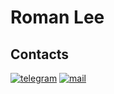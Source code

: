 # Roman Lee

## Contacts

[![telegram](https://img.shields.io/badge/Telegram-384754?style=for-the-badge&logo=Telegram)](https://t.me/spring2k)
[![mail](https://img.shields.io/badge/eMail-384754?style=for-the-badge&logo=GMail)](mailto:kittzybackend@gmail.com)
